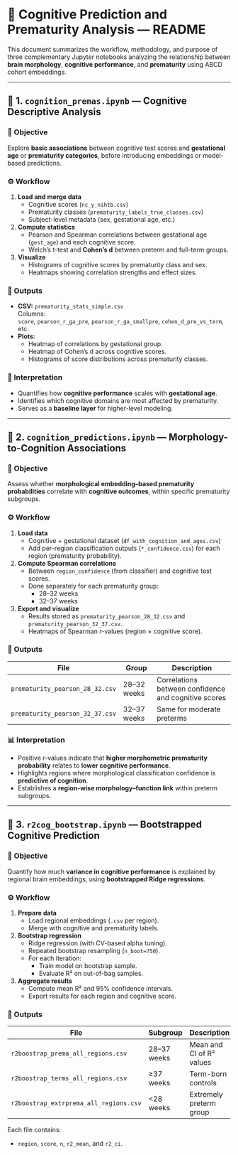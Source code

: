 # 🧩 Cognitive Prediction and Prematurity Analysis — README

This document summarizes the workflow, methodology, and purpose of three complementary Jupyter notebooks analyzing the relationship between **brain morphology**, **cognitive performance**, and **prematurity** using ABCD cohort embeddings.

---

## 🧠 1. `cognition_premas.ipynb` — Cognitive Descriptive Analysis

### 🎯 Objective
Explore **basic associations** between cognitive test scores and **gestational age** or **prematurity categories**, before introducing embeddings or model-based predictions.

### ⚙️ Workflow
1. **Load and merge data**
   - Cognitive scores (`nc_y_nihtb.csv`)
   - Prematurity classes (`prematurity_labels_true_classes.csv`)
   - Subject-level metadata (sex, gestational age, etc.)
2. **Compute statistics**
   - Pearson and Spearman correlations between gestational age (`gest_age`) and each cognitive score.
   - Welch’s t-test and **Cohen’s d** between preterm and full-term groups.
3. **Visualize**
   - Histograms of cognitive scores by prematurity class and sex.
   - Heatmaps showing correlation strengths and effect sizes.

### 🧩 Outputs
- **CSV:** `prematurity_stats_simple.csv`  
  Columns:  
  `score`, `pearson_r_ga_pre`, `pearson_r_ga_smallpre`, `cohen_d_pre_vs_term`, etc.
- **Plots:**
  - Heatmap of correlations by gestational group.
  - Heatmap of Cohen’s d across cognitive scores.
  - Histograms of score distributions across prematurity classes.

### 🧠 Interpretation
- Quantifies how **cognitive performance** scales with **gestational age**.
- Identifies which cognitive domains are most affected by prematurity.
- Serves as a **baseline layer** for higher-level modeling.

---

## 🧬 2. `cognition_predictions.ipynb` — Morphology-to-Cognition Associations

### 🎯 Objective
Assess whether **morphological embedding–based prematurity probabilities** correlate with **cognitive outcomes**, within specific prematurity subgroups.

### ⚙️ Workflow
1. **Load data**
   - Cognitive + gestational dataset (`df_with_cognition_and_ages.csv`)
   - Add per-region classification outputs (`*_confidence.csv`) for each region (prematurity probability).
2. **Compute Spearman correlations**
   - Between `region_confidence` (from classifier) and cognitive test scores.
   - Done separately for each prematurity group:  
     - 28–32 weeks  
     - 32–37 weeks
3. **Export and visualize**
   - Results stored as `prematurity_pearson_28_32.csv` and `prematurity_pearson_32_37.csv`.
   - Heatmaps of Spearman r-values (region × cognitive score).

### 🧩 Outputs
| File | Group | Description |
|------|--------|-------------|
| `prematurity_pearson_28_32.csv` | 28–32 weeks | Correlations between confidence and cognitive scores |
| `prematurity_pearson_32_37.csv` | 32–37 weeks | Same for moderate preterms |

### 📊 Interpretation
- Positive r-values indicate that **higher morphometric prematurity probability** relates to **lower cognitive performance**.
- Highlights regions where morphological classification confidence is **predictive of cognition**.
- Establishes a **region-wise morphology–function link** within preterm subgroups.

---

## 🔁 3. `r2cog_bootstrap.ipynb` — Bootstrapped Cognitive Prediction

### 🎯 Objective
Quantify how much **variance in cognitive performance** is explained by regional brain embeddings, using **bootstrapped Ridge regressions**.

### ⚙️ Workflow
1. **Prepare data**
   - Load regional embeddings (`.csv` per region).
   - Merge with cognitive and prematurity labels.
2. **Bootstrap regression**
   - Ridge regression (with CV-based alpha tuning).
   - Repeated bootstrap resampling (`n_boot=750`).
   - For each iteration:
     - Train model on bootstrap sample.
     - Evaluate R² on out-of-bag samples.
3. **Aggregate results**
   - Compute mean R² and 95% confidence intervals.
   - Export results for each region and cognitive score.

### 🧩 Outputs
| File | Subgroup | Description |
|------|-----------|-------------|
| `r2boostrap_prema_all_regions.csv` | 28–37 weeks | Mean and CI of R² values |
| `r2boostrap_terms_all_regions.csv` | ≥37 weeks | Term-born controls |
| `r2boostrap_extrprema_all_regions.csv` | <28 weeks | Extremely preterm group |

Each file contains:
- `region`, `score`, `n`, `r2_mean`, and `r2_ci`.

